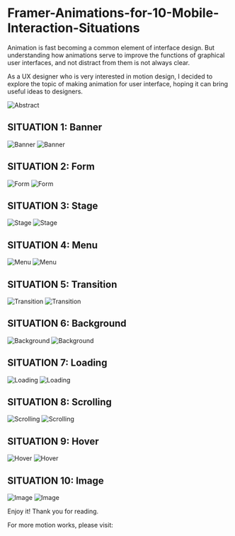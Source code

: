 # Framer-Animations-for-10-Mobile-Interaction-Situations

Animation is fast becoming a common element of interface design. But understanding how animations serve to improve the functions of graphical user interfaces, and not distract from them is not always clear.

As a UX designer who is very interested in motion design, I decided to explore the topic of making animation for user interface, hoping it can bring useful ideas to designers.

![Abstract](Images/abstract.jpeg)

## SITUATION 1: Banner

![Banner](Images/01.png)
![Banner](Gifs/Banner.gif)

## SITUATION 2: Form

![Form](Images/02.png)
![Form](Gifs/Form.gif)

## SITUATION 3: Stage

![Stage](Images/03.png)
![Stage](Gifs/Stage.gif)

## SITUATION 4: Menu

![Menu](Images/04.png)
![Menu](Gifs/Menu.gif)

## SITUATION 5: Transition

![Transition](Images/05.png)
![Transition](Gifs/Transition.gif)

## SITUATION 6: Background

![Background](Images/06.png)
![Background](Gifs/Background.gif)

## SITUATION 7: Loading

![Loading](Images/07.png)
![Loading](Gifs/Loading.gif)

## SITUATION 8: Scrolling

![Scrolling](Images/08.png)
![Scrolling](Gifs/Scrolling.gif)

## SITUATION 9: Hover

![Hover](Images/09.png)
![Hover](Gifs/Hover.gif)

## SITUATION 10: Image

![Image](Images/10.png)
![Image](Gifs/Image.gif)

Enjoy it! Thank you for reading.

For more motion works, please visit: 
